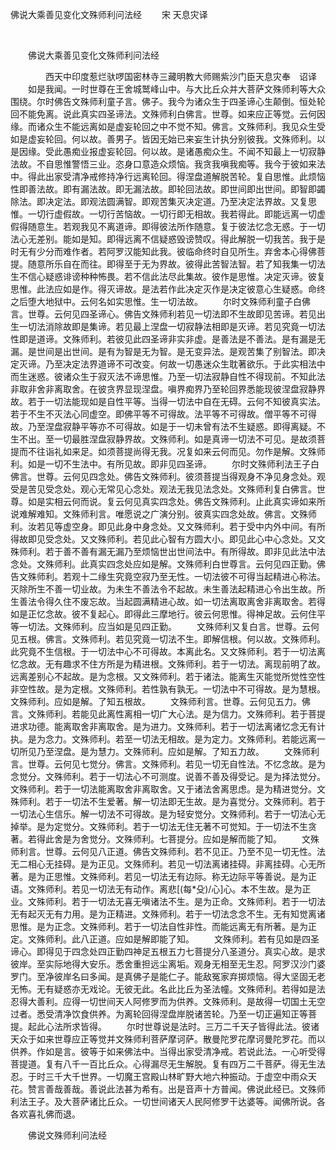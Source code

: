   佛说大乘善见变化文殊师利问法经
                        　　宋 天息灾译

                        
        　      


　　佛说大乘善见变化文殊师利问法经

　　　　西天中印度惹烂驮啰国密林寺三藏明教大师赐紫沙门臣天息灾奉　诏译
　　如是我闻。一时世尊在王舍城鹫峰山中。与大比丘众并大菩萨文殊师利等大众围绕。尔时佛告文殊师利童子言。佛子。我今为诸众生于四圣谛心生颠倒。恒处轮回不能免离。说此真实四圣谛法。文殊师利白佛言。世尊。如来应正等觉。云何因缘。而诸众生不能远离如是虚妄轮回之中不觉不知。佛言。文殊师利。我见众生受如是虚妄轮回。何以故。善男子。皆因无始已来妄生计执分别彼我。文殊师利。以是因缘。受此愚痴业报虚妄轮回。何以故。是诸愚痴众生。不闻不知最上一切寂静法故。不自思惟警悟三业。恣身口意造众烦恼。我贪我嗔我痴等。我今于彼如来法中。得此出家受清净戒修持净行远离轮回。得涅盘道解脱苦轮。复自思惟。此烦恼性即善法故。即有漏法故。即无漏法故。即轮回法故。即世间即出世间。即智即蠲除法。即决定法。即观法圆满智。即观苦集灭决定道。乃至决定法界故。又复思惟。一切行虚假故。一切行苦恼故。一切行即无相故。我若得此。即能远离一切虚假得随意生。若观我见不离道谛。即得彼法所作随意。复于彼法忆念无惑。于一切法心无差别。能如是知。即得远离不信疑惑毁谤赞叹。得此解脱一切我苦。我于是时无有少分而难作者。若阿罗汉能知此我。彼临命终时自见所生。弃舍本心得佛菩提。随意所乐自在而往。即得至于无为界故。彼得此苦智法智。若了知我集一切法生不信心疑惑诽谤种种怖畏。若不信此法尽此集故。彼作是思惟。决定灭谛。彼复思惟。此法应如是作。得灭谛故。是法若作此决定灭作是决定彼意心生疑惑。命终之后堕大地狱中。云何名如实思惟。生一切法故。
　　尔时文殊师利童子白佛言。世尊。云何见四圣谛心。佛告文殊师利若见一切法即不生故即见苦谛。若见出生一切法消除故即是集谛。若见最上涅盘一切寂静法相即是灭谛。若见究竟一切法性即是道谛。文殊师利。若彼见此四圣谛非实非虚。是善法是不善法。是有漏是无漏。是世间是出世间。是有为智是无为智。是无变异法。是观苦集了别智法。即决定灭谛。乃至决定法界道谛不可改变。何故一切愚迷众生耽著欲乐。于此实相法中而生迷惑。彼诸众生于寂灭法不谛思惟。乃至一切法寂静自性不得现前。不知此法非取非舍非离取舍。在彼贪界显现涅盘。嗔界痴界乃至轮回界悉能现彼涅盘寂静界故。若于一切法能现如是自性平等。当得一切法中自在无碍。云何不知彼真实法。若于不生不灭法心同虚空。即佛平等不可得故。法平等不可得故。僧平等不可得故。乃至涅盘寂静平等亦不可得故。如是于一切未曾有法不生疑惑。即得离疑。不生不出。至一切最胜涅盘寂静界故。文殊师利。如是真谛一切法不可见。是故须菩提而不往诣礼如来足。如须菩提尚得无我。况复如来云何而见。勿作是解。文殊师利。如是一切不生法中。有所见故。即非见四圣谛。
　　尔时文殊师利法王子白佛言。世尊。云何见四念处。佛告文殊师利。彼须菩提当得观身不净见身念处。观受是苦见受念处。观心无常见心念处。观法无我见法念处。文殊师利复白佛言。世尊。如是实相云何而说。复云何见真实四念处。佛告文殊师利。止此真实谛如来所说难解难知。文殊师利言。唯愿说之广演分别。彼真实四念处故。佛言。文殊师利。汝若见等虚空身。即见此身中身念处。又文殊师利。若于受中内外中间。有所得故即见受念处。又文殊师利。若见此心智有方圆大小。即见此心中心念处。又文殊师利。若于善不善有漏无漏乃至烦恼世出世间法中。有所得故。即非见此法中法念处。文殊师利。此真实四念处应如是解。文殊师利白世尊言。云何见四正勤。佛告文殊师利。若观十二缘生究竟空寂乃至无性。一切法彼不可得当起精进心称法。灭除所生不善一切业故。为未生不善法令不起故。未生善法起精进心令出生故。所生善法令得久住不废忘故。当起圆满精进心故。如一切法离取离舍非离取舍。若得如是正忆念故。彼不复起心。即得此三摩地行。彼云何思惟。得神足故。云何住平等一切法。文殊师利。应当如是见四正勤。
　　文殊师利又复白言。世尊。云何见五根。佛言。文殊师利。若见究竟一切法不生。即解信根。何以故。文殊师利。此究竟不生信根。于一切法中心不可得故。本离此名。又文殊师利。若于一切法离忆念故。无有趣求不住方所是为精进根。文殊师利。若于一切法。离现前明了故。远离差别心不起故。是为念根。又文殊师利。若于诸法。能离生灭能觉所觉性空性非空性故。是为定根。文殊师利。若性孰有孰无。一切法中不可得故。是为慧根。文殊师利。应如是解。了知五根故。
　　文殊师利言。世尊。云何见五力。佛言。文殊师利。若能见此离性离相一切广大心法。是为信力。文殊师利。若于菩提进求功德。能离取舍非离取舍。是为进力。文殊师利。若于一切法离诸忆念无有计执。是为念力。文殊师利。若至一切法无相故。是为定力。文殊师利。若能远离一切所见乃至涅盘。是为慧力。文殊师利。应如是解。了知五力故。
　　文殊师利言。世尊。云何见七觉分。佛言。文殊师利。若见一切无自性法。不忆念故。是为念觉分。文殊师利。若于一切法心不可测度。说善不善及得受记。是为择法觉分。文殊师利。若于一切法能离取舍非离取舍。又于诸法舍离思虑。是为精进觉分。文殊师利。若于一切法不生爱著。解一切法即无生故。是为喜觉分。文殊师利。若于一切法心生信乐。解一切法不可得故。是为轻安觉分。文殊师利。若于一切法心无掉举。是为定觉分。文殊师利。若于一切法无住无著不可觉知。于一切法不生贪著。若得此舍是为舍觉分。文殊师利。七菩提分。应如是解而能了知。
　　文殊师利言。世尊。云何见八正道。佛告文殊师利。若不见正。乃至不见一切无性。法无二相心无挂碍。是为正见。文殊师利。若见一切法离诸挂碍。非离挂碍。心无所著。是为正思惟。文殊师利。若见一切法无有边际。称无边际平等善说。是为正语。文殊师利。若见一切法无有动作。离悲[(每*殳)/心]心。本不生故。是为正业。文殊师利。若于一切法无喜无嗔诸法不生。是为正命。文殊师利。若于一切法无有起灭无有力用。是为正精进。文殊师利。若于一切法念念不生。无有知觉离诸思惟。是为正念。文殊师利。若于一切法自性非性。而能远离无有所著。是为正定。文殊师利。此八正道。应如是解即能了知。
　　文殊师利。若有见如是四圣谛心。即得见于四念处四正勤四神足五根五力七菩提分八圣道分。真实心故。是求彼岸。至实际地得大安乐。悉舍重担远尘离垢。观身无相至无生忍。阿罗汉沙门婆罗门。至净彼岸名曰多闻。是真佛子是能仁子。能敌冤家弃掷烦恼。得大坚固无老无怖。无有疑惑亦无戏论。无彼无此。名此比丘为圣法幢。文殊师利。若得如是法忍得大善利。应得一切世间天人阿修罗而为供养。文殊师利。是故得一切国土无空过者。悉受清净饮食供养。为离轮回得涅盘岸脱诸苦轮。乃至一切正遍知正等菩提。起此心法所求皆得。
　　尔时世尊说是法时。三万二千天子皆得此法。彼诸天众于如来世尊应正等觉并文殊师利菩萨摩诃萨。散曼陀罗花摩诃曼陀罗花。而以供养。作如是言。彼等于如来佛法中。当得出家受清净戒。若说此法。一心听受得菩提道。复有八千一百比丘众。心得漏尽无生解脱。复有四万二千菩萨。得无生法忍。于时三千大千世界。一切魔王宫殿山林旷野大地六种振动。于虚空中雨众天花。赞言善哉善哉。善说此法甚为希有。出是音声十方普闻。佛说此经已。文殊师利法王子。及大菩萨诸比丘众。一切世间诸天人民阿修罗干达婆等。闻佛所说。各各欢喜礼佛而退。

　　佛说文殊师利问法经


